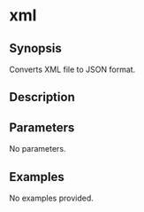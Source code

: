 # xml

## Synopsis

Converts XML file to JSON format.

## Description



## Parameters
No parameters.
## Examples
No examples provided.
